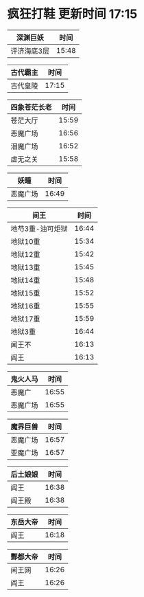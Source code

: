 # 疯狂打鞋 更新时间 17:15

| 深渊巨妖   | 时间    |
|--------|-------|
| 评济海底3层 | 15:48 |

| 古代霸主   | 时间    |
|--------|-------|
| 古代皇陵 | 17:15 |

| 四象苍茫长老   | 时间    |
|--------|-------|
| 苍茫大厅 | 15:59 |
| 恶魔广场 | 16:56 |
| 泪魔广场 | 16:52 |
| 虚无之关 | 15:58 |

| 妖瞳   | 时间    |
|--------|-------|
| 恶魔广场 | 16:49 |

| 间王   | 时间    |
|--------|-------|
| 地芍3重-油可炬狱 | 16:44 |
| 地狱10重 | 15:34 |
| 地狱12重 | 15:42 |
| 地狱13重 | 15:45 |
| 地狱14重 | 15:48 |
| 地狱15重 | 15:52 |
| 地狱16重 | 15:55 |
| 地狱17重 | 15:59 |
| 地狱3重 | 16:44 |
| 闻王不 | 16:13 |
| 阎王 | 16:13 |

| 鬼火人马   | 时间    |
|--------|-------|
| 恶魔广 | 16:55 |
| 恶魔广场 | 16:55 |

| 魔界巨兽   | 时间    |
|--------|-------|
| 恶魔广场 | 16:57 |
| 亚魔广场 | 16:57 |

| 后土娘娘   | 时间    |
|--------|-------|
| 阎王 | 16:38 |
| 阎王殿 | 16:38 |

| 东岳大帝   | 时间    |
|--------|-------|
| 阎王 | 16:18 |

| 酆都大帝   | 时间    |
|--------|-------|
| 间王网 | 16:26 |
| 阎王 | 16:26 |